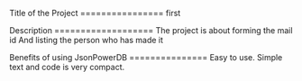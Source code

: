 Title of the Project ================  first

Description =================== The project is about forming the mail id   And listing the person who has made it

Benefits of using JsonPowerDB =============== Easy to use. Simple text and code is very compact.


